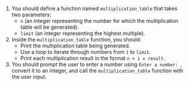 1. You should define a function named `multiplication_table` that takes two parameters:
   - `n` (an integer representing the number for which the multiplication table will be generated).
   - `limit` (an integer representing the highest multiple).
2. Inside the `multiplication_table` function, you should:
   - Print the multiplication table being generated.
   - Use a loop to iterate through numbers from `1` to `limit`.
   - Print each multiplication result in the format `n × i = result`.
3. You should prompt the user to enter a number using `Enter a number: `, convert it to an integer, and call the `multiplication_table` function with the user input.